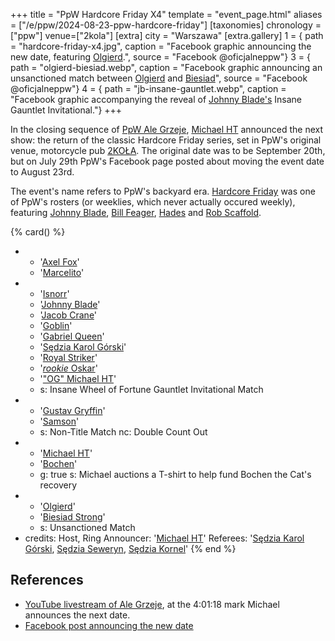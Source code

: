 +++
title = "PpW Hardcore Friday X4"
template = "event_page.html"
aliases = ["/e/ppw/2024-08-23-ppw-hardcore-friday"]
[taxonomies]
chronology = ["ppw"]
venue=["2kola"]
[extra]
city = "Warszawa"
[extra.gallery]
1 = { path = "hardcore-friday-x4.jpg", caption = "Facebook graphic announcing the new date, featuring [Olgierd](@/w/olgierd.md).", source = "Facebook @oficjalneppw"}
3 = { path = "olgierd-biesiad.webp", caption = "Facebook graphic announcing an unsanctioned match between [Olgierd](@/w/olgierd.md) and [Biesiad](@/w/biesiad.md)", source = "Facebook @oficjalneppw"}
4 = { path = "jb-insane-gauntlet.webp", caption = "Facebook graphic accompanying the reveal of [Johnny Blade's](@/w/johnny-blade.md) Insane Gauntlet Invitational."}
+++

In the closing sequence of [PpW Ale Grzeje](@/e/ppw/2024-07-13-ppw-ale-grzeje.md), [Michael HT](@/w/michael-ht.md) announced the next show: the return of the classic Hardcore Friday series, set in PpW's original venue, motorcycle pub [2KOŁA](@/v/2kola.md). The original date was to be September 20th, but on July 29th PpW's Facebook page posted about moving the event date to August 23rd.

The event's name refers to PpW's backyard era. [Hardcore Friday][hf-wiki] was one of PpW's rosters (or weeklies, which never actually occured weekly), featuring [Johnny Blade](@/w/johnny-blade.md), [Bill Feager](@/w/feager.md), [Hades](@/w/olgierd.md) and [Rob Scaffold](@/w/rob-scaffold.md).

{% card() %}
- - '[Axel Fox](@/w/axel-fox.md)'
  - '[Marcelito](@/w/marcelito.md)'
- - '[Isnorr](@/w/isnorr.md)'
  - '[Johnny Blade](@/w/johnny-blade.md)'
  - '[Jacob Crane](@/w/jacob-crane.md)'
  - '[Goblin](@/w/goblin.md)'
  - '[Gabriel Queen](@/w/gabriel-queen.md)'
  - '[Sędzia Karol Górski](@/w/madman-charlie.md)'
  - '[Royal Striker](@/w/royal-striker.md)'
  - '[_rookie_ Oskar](@/w/oskar-aleksander.md)'
  - '["OG" Michael HT](@/w/michael-ht.md)'
  - s: Insane Wheel of Fortune Gauntlet Invitational Match
- - '[Gustav Gryffin](@/w/gustav-gryffin.md)'
  - '[Samson](@/w/samson.md)'
  - s: Non-Title Match
    nc: Double Count Out
- - '[Michael HT](@/w/michael-ht.md)'
  - '[Bochen](@/w/bochen.md)'
  - g: true
    s: Michael auctions a T-shirt to help fund Bochen the Cat's recovery
- - '[Olgierd](@/w/olgierd.md)'
  - '[Biesiad Strong](@/w/biesiad.md)'
  - s: Unsanctioned Match
- credits:
    Host, Ring Announcer: '[Michael HT](@/w/michael-ht.md)'
    Referees: '[Sędzia Karol Górski](@/w/madman-charlie.md), [Sędzia Seweryn](@/w/sedzia-seweryn.md), [Sędzia Kornel](@/w/sedzia-kornel.md)'
{% end %}

## References

* [YouTube livestream of Ale Grzeje](https://www.youtube.com/watch?v=UEQkSKMekCs&t=14480s&ab_channel=PpWEwenementWrestling), at the 4:01:18 mark Michael announces the next date.
* [Facebook post announcing the new date](https://www.facebook.com/share/p/Gh8cCdYZaMrbfqy4/)

[hf-wiki]: https://ppw-fandom.tpwres.pl/hardcore-friday
